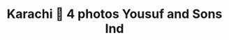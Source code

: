 ---
title: "Karachi  4 photos Yousuf and Sons Ind"
url: /karachi-khrchy/karachi-4-photos-yousuf-and-sons-ind/
shop: shop
---